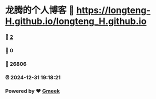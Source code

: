 # 龙腾的个人博客 :link: https://longteng-H.github.io/longteng_H.github.io 
### :page_facing_up: [2](https://longteng-H.github.io/longteng_H.github.io/tag.html) 
### :speech_balloon: 0 
### :hibiscus: 26806 
### :alarm_clock: 2024-12-31 19:18:21 
### Powered by :heart: [Gmeek](https://github.com/Meekdai/Gmeek)
